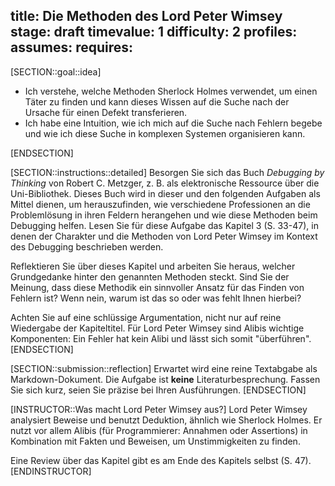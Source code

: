 title: Die Methoden des Lord Peter Wimsey
stage: draft
timevalue: 1
difficulty: 2
profiles:
assumes:
requires:
---
[SECTION::goal::idea] 

- Ich verstehe, welche Methoden Sherlock Holmes verwendet, um einen Täter zu finden und
  kann dieses Wissen auf die Suche nach der Ursache für einen Defekt transferieren.
- Ich habe eine Intuition, wie ich mich auf die Suche nach Fehlern begebe und
  wie ich diese Suche in komplexen Systemen organisieren kann.

[ENDSECTION]

[SECTION::instructions::detailed]
Besorgen Sie sich das Buch _Debugging by Thinking_ von Robert C. Metzger, z. B. als 
elektronische Ressource über die Uni-Bibliothek. 
Dieses Buch wird in dieser und den folgenden Aufgaben als Mittel dienen, um herauszufinden, wie 
verschiedene Professionen an die Problemlösung in ihren Feldern herangehen und wie diese 
Methoden beim Debugging helfen.
Lesen Sie für diese Aufgabe das Kapitel 3 (S. 33-47), in denen der Charakter und die Methoden von 
Lord Peter Wimsey im Kontext des Debugging beschrieben werden.

Reflektieren Sie über dieses Kapitel und arbeiten Sie heraus, welcher Grundgedanke hinter den
genannten Methoden steckt.
Sind Sie der Meinung, dass diese Methodik ein sinnvoller Ansatz für das Finden von Fehlern ist?
Wenn nein, warum ist das so oder was fehlt Ihnen hierbei?

Achten Sie auf eine schlüssige Argumentation, nicht nur auf reine Wiedergabe der Kapiteltitel.
Für Lord Peter Wimsey sind Alibis wichtige Komponenten: Ein Fehler hat kein Alibi und lässt sich
somit "überführen".
[ENDSECTION]

[SECTION::submission::reflection]
Erwartet wird eine reine Textabgabe als Markdown-Dokument.
Die Aufgabe ist **keine** Literaturbesprechung.
Fassen Sie sich kurz, seien Sie präzise bei Ihren Ausführungen.
[ENDSECTION]

[INSTRUCTOR::Was macht Lord Peter Wimsey aus?]
Lord Peter Wimsey analysiert Beweise und benutzt Deduktion, ähnlich wie Sherlock Holmes.
Er nutzt vor allem Alibis (für Programmierer: Annahmen oder Assertions) in Kombination mit Fakten und
Beweisen, um Unstimmigkeiten zu finden.

Eine Review über das Kapitel gibt es am Ende des Kapitels selbst (S. 47).
[ENDINSTRUCTOR]